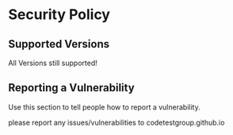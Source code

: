# Security Policy

## Supported Versions

All Versions still supported!

## Reporting a Vulnerability

Use this section to tell people how to report a vulnerability.

please report any issues/vulnerabilities to codetestgroup.github.io
